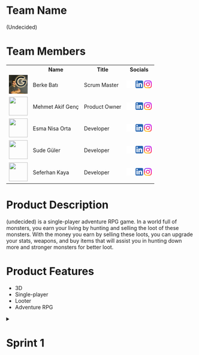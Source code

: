 # Team Name
(Undecided)

# Team Members
<table>
    <tr>
      <th></th>
      <th>Name</th>
      <th>Title</th>
      <th>Socials</th>
    </tr>
    <tr>
      <td><img src="bootcampFiles/team/bb.jpg" width="50" height="50" /></td>
      <td>Berke Batı</td>
      <td>Scrum Master</td>
      <td>
        <a href="https://github.com/BerkeWest" target="_blank"><img src="bootcampFiles/icons/github.png" width="20" height="20"/></a>
        <a href="https://www.linkedin.com/in/berke-bat%C4%B1-7b7a341b9/" target="_blank"><img src="bootcampFiles/icons/linkedin.png" width="20" height="20"/></a>
        <a href="https://www.instagram.com/berkebati/" target="_blank"><img src="bootcampFiles/icons/instagram.png" width="20" height="20"/></a>
      </td>
    </tr>
    <tr>
      <td><img src="" width="50" height="50" /></td>
      <td>Mehmet Akif Genç</td>
      <td>Product Owner</td>
      <td>
        <a href="https://github.com/MAG61" target="_blank"><img src="bootcampFiles/icons/github.png" width="20" height="20"/></a>
        <a href="" target="_blank"><img src="bootcampFiles/icons/linkedin.png" width="20" height="20"/></a>
        <a href="" target="_blank"><img src="bootcampFiles/icons/instagram.png" width="20" height="20"/></a>
      </td>
    </tr>
    <tr>
      <td><img src="" width="50" height="50" /></td>
      <td>Esma Nisa Orta</td>
      <td>Developer</td>
      <td>
        <a href="https://github.com/esmanisaorta" target="_blank"><img src="bootcampFiles/icons/github.png" width="20" height="20"/></a>
        <a href="https://www.linkedin.com/in/esma-nisa-orta/" target="_blank"><img src="bootcampFiles/icons/linkedin.png" width="20" height="20"/></a>
        <a href="" target="_blank"><img src="bootcampFiles/icons/instagram.png" width="20" height="20"/></a>
      </td>
    </tr>
    <tr>
      <td><img src="" width="50" height="50" /></td>
      <td>Sude Güler</td>
      <td>Developer</td>
      <td>
        <a href="https://github.com/sude000" target="_blank"><img src="bootcampFiles/icons/github.png" width="20" height="20"/></a>
        <a href="" target="_blank"><img src="bootcampFiles/icons/linkedin.png" width="20" height="20"/></a>
        <a href="" target="_blank"><img src="bootcampFiles/icons/instagram.png" width="20" height="20"/></a>
      </td>
    </tr>
    <tr>
      <td><img src="" width="50" height="50" /></td>
      <td>Seferhan Kaya</td>
      <td>Developer</td>
      <td>
        <a href="https://github.com/KAYA-Seferhan" target="_blank"><img src="bootcampFiles/icons/github.png" width="20" height="20"/></a>
        <a href="" target="_blank"><img src="bootcampFiles/icons/linkedin.png" width="20" height="20"/></a>
        <a href="" target="_blank"><img src="bootcampFiles/icons/instagram.png" width="20" height="20"/></a>
      </td>
    </tr>
  </table>
  
  # Product Description
  (undecided) is a single-player adventure RPG game. In a world full of monsters, you earn your living by hunting and selling the loot of these monsters. With the money you earn by selling these loots, you can upgrade your stats, weapons, and buy items that will assist you in hunting down more and stronger monsters for better loot.

  # Product Features
  * 3D
  * Single-player
  * Looter
  * Adventure RPG 

<details>
    <summary><h1>Sprint 1</h1></summary>

  <details>
    <summary><h3>Sprint 1 - Game Screenshots</h3></summary>
  <table style="width: 100%;">
    <tr>
      <td colspan="4" style="text-align: center;"><h2>Main Menu</h2></td>
    </tr>
    <tr>
      <td style="width: 25%;"><img src="" style="max-width: 100%; height: auto;"></td>
      <td style="width: 25%;"><img src="" style="max-width: 100%; height: auto;"></td>
      <td style="width: 25%;"><img src="" style="max-width: 100%; height: auto;"></td>
      <td style="width: 25%;"><img src="" style="max-width: 100%; height: auto;"></td>
    </tr>
    <tr>
      <td colspan="4" style="text-align: center;"><h2>Character</h2></td>
    </tr>
    <tr>
      <td style="width: 25%;"><img src="" style="max-width: 100%; height: auto;"></td>
      <td style="width: 25%;"><img src="" style="max-width: 100%; height: auto;"></td>
      <td style="width: 25%;"><img src="" style="max-width: 100%; height: auto;"></td>
      <td style="width: 25%;"><img src="" style="max-width: 100%; height: auto;"></td>
    </tr>
    <tr>
      <td colspan="4" style="text-align: center;"><h2>Map Content</h2></td>
    </tr>
    <tr>
      <td style="width: 25%;"><img src="" style="max-width: 100%; height: auto;"></td>
      <td style="width: 25%;"><img src="" style="max-width: 100%; height: auto;"></td>
      <td style="width: 25%;"><img src="" style="max-width: 100%; height: auto;"></td>
      <td style="width: 25%;"><img src="" style="max-width: 100%; height: auto;"></td>
    </tr>
    <tr>
      <td colspan="4" style="text-align: center;"><h2>Inventory</h2></td>
    </tr>
    <tr>
      <td style="width: 25%;"><img src="" style="max-width: 100%; height: auto;"></td>
      <td style="width: 25%;"><img src="" style="max-width: 100%; height: auto;"></td>
      <td style="width: 25%;"><img src="" style="max-width: 100%; height: auto;"></td>
      <td style="width: 25%;"><img src="" style="max-width: 100%; height: auto;"></td>
    </tr>
    <tr>
      <td colspan="4" style="text-align: center;"><h2>Shaders</h2></td>
    </tr>
    <tr>
      <td style="width: 25%;"><img src="" style="max-width: 100%; height: auto;"></td>
      <td style="width: 25%;"><img src="" style="max-width: 100%; height: auto;"></td>
      <td style="width: 25%;"><img src="" style="max-width: 100%; height: auto;"></td>
      <td style="width: 25%;"><img src="" style="max-width: 100%; height: auto;"></td>
    </tr>
  </table>
  </details>   

  <details>
    <summary><h3>Sprint 1 - Sprint Board Update Screenshots</h3></summary>
    <img src="" style="max-width: 100%; height: auto;">
  </details>

  <details>
    <summary><h3>Sprint 1 - Burndown Chart</h3></summary>
    <img src="" style="max-width: 100%; height: auto;">
  </details>

  - **Sprint Notes**:
    - ...
  - **Expected point completion within Sprint:** 50 points
  - **Point Completion Logic:** 
  - **Daily Scrum**: 
  - **Product Backlog URL:** 
  - **Sprint Review:**
    - ...

  - **Sprint Retrospective:**
    - ...

  </details>
